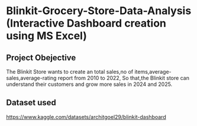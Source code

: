 #  Blinkit-Grocery-Store-Data-Analysis (Interactive Dashboard creation using MS Excel)
## Project Obejective
The Blinkit Store wants to create an total sales,no of items,average-sales,average-rating report from 2010 to 2022, So that,the Blinkit store can understand their customers and grow more sales in 2024 and 2025.

## Dataset used
https://www.kaggle.com/datasets/architgoel29/blinkit-dashboard
